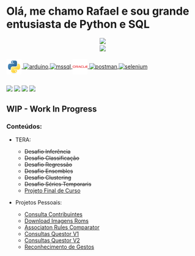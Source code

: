 # Olá, me chamo Rafael e sou grande entusiasta de Python e SQL
<div align="center">
  <a href="https://github.com/Rafael-T-Santos">
  <img height="160em" src="https://github-readme-stats.vercel.app/api?username=rafael-t-santos&show_icons=true&theme=algolia&include_all_commits=true&count_private=true"/>
</div>
<div align="center">
  <img height="160em" src="https://github-readme-stats.vercel.app/api/top-langs/?username=rafael-t-santos&layout=compact&langs_count=7&theme=algolia"/>
</div>
<div style="display: inline_block"><br>
  <img src="https://raw.githubusercontent.com/devicons/devicon/master/icons/python/python-original.svg" align="center" alt="Python" height="40" width="40" >
  <img src="https://cdn.worldvectorlogo.com/logos/arduino-1.svg" align="center" alt="arduino" width="40" height="40"> 
  <img src="https://www.svgrepo.com/show/303229/microsoft-sql-server-logo.svg" align="center" alt="mssql" width="40" height="40">
  <img src="https://raw.githubusercontent.com/devicons/devicon/master/icons/oracle/oracle-original.svg" align="center" alt="oracle" width="40" height="40"> 
  <img src="https://www.vectorlogo.zone/logos/getpostman/getpostman-icon.svg" align="center" alt="postman" width="40" height="40"> 
  <img src="https://raw.githubusercontent.com/detain/svg-logos/780f25886640cef088af994181646db2f6b1a3f8/svg/selenium-logo.svg" align="center" alt="selenium" width="40" height="40">


</div>
  
  ##
 
<div> 
  <a href="https://instagram.com/rafaeltoshiba" target="_blank"><img src="https://img.shields.io/badge/-Instagram-%23E4405F?style=for-the-badge&logo=instagram&logoColor=white" target="_blank"></a>
    <a href="https://www.linkedin.com/in/rafael-t-santos" target="_blank"><img src="https://img.shields.io/badge/-LinkedIn-%230077B5?style=for-the-badge&logo=linkedin&logoColor=white" target="_blank"></a> 
  <a href = "mailto:dev.rafaelsantos@outlook.com"><img src="https://img.shields.io/badge/Microsoft_Outlook-0078D4?style=for-the-badge&logo=microsoft-outlook&logoColor=white" target="_blank"></a>
  <a href="https://www.hackerrank.com/dev_rafaelsantos" target="_blank"><img src="https://img.shields.io/badge/-Hackerrank-2EC866?style=for-the-badge&logo=HackerRank&logoColor=white" target="_blank"></a> 

  ## WIP - Work In Progress
  
### Conteúdos:
  - TERA:
    - ~~Desafio Inferência~~
    - ~~Desafio Classificação~~
    - ~~Desafio Regressão~~
    - ~~Desafio Ensembles~~
    - ~~Desafio Clustering~~
    - ~~Desafio Séries Temporaris~~
    - [Projeto Final de Curso](https://github.com/Rafael-T-Santos/TERA-Recomendacao)
  
  - Projetos Pessoais:
    - [Consulta Contribuintes](https://github.com/Rafael-T-Santos/Consulta-Contribuintes)
    - [Download Imagens Roms](https://github.com/Rafael-T-Santos/request_imagens)
    - [Associaton Rules Comparator](https://github.com/Rafael-T-Santos/TERA-Association_Rules_Comparator)
    - [Consultas Questor V1](https://github.com/Rafael-T-Santos/Consultas-questor-old)
    - [Consultas Questor V2](https://github.com/Rafael-T-Santos/Consultas-questor)
    - [Reconhecimento de Gestos](https://github.com/Rafael-T-Santos/hand_recognization)
    
</div>
